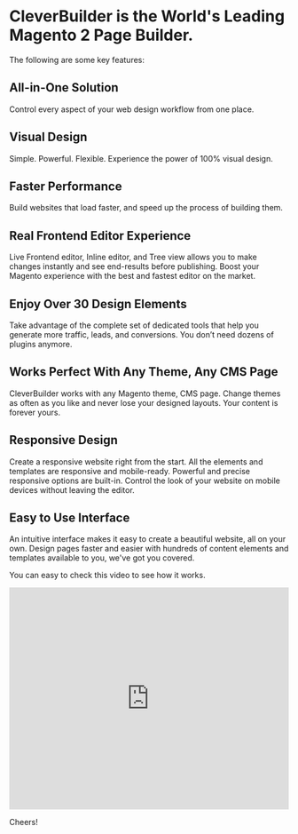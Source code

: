 # CleverBuilder is the World's Leading Magento 2 Page Builder.

The following are some key features:


## All-in-One Solution

Control every aspect of your web design workflow from one place.


## Visual Design

Simple. Powerful. Flexible. Experience the power of 100% visual design.


## Faster Performance

Build websites that load faster, and speed up the process of building them.


## Real Frontend Editor Experience

Live Frontend editor, Inline editor, and Tree view allows you to make changes instantly and see end-results before publishing. Boost your Magento experience with the best and fastest editor on the market.

## Enjoy Over 30 Design Elements


Take advantage of the complete set of dedicated tools that help you generate more traffic, leads, and conversions. You don’t need dozens of plugins anymore.

## Works Perfect With Any Theme, Any CMS Page


CleverBuilder works with any Magento theme, CMS page. Change themes as often as you like and never lose your designed layouts. Your content is forever yours.

## Responsive Design


Create a responsive website right from the start. All the elements and templates are responsive and mobile-ready. Powerful and precise responsive options are built-in. Control the look of your website on mobile devices without leaving the editor.

## Easy to Use Interface


An intuitive interface makes it easy to create a beautiful website, all on your own. Design pages faster and easier with hundreds of content elements and templates available to you, we've got you covered.

You can easy to check this video to see how it works. 

<iframe width="100%" height="400" src="https://www.youtube.com/embed/C2y7mdLsEUo" frameborder="0" allowfullscreen></iframe>

Cheers!
